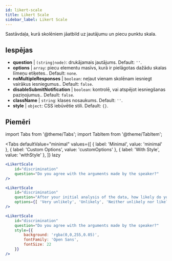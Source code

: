```yaml
---
id: likert-scale
title: Likert Scale
sidebar_label: Likert Scale
---
```


Sastāvdaļa, kurā skolēniem jāatbild uz jautājumu un piecu punktu skala.

## Iespējas

* __question__ | `(string|node)`: drukājamais jautājums. Default: `''`.
* __options__ | `array`: piecu elementu masīvs, kurā ir pielāgotas dažādu skalas līmeņu etiķetes.. Default: `none`.
* __noMultipleResponses__ | `boolean`: neļaut vienam skolēnam iesniegt vairākus iesniegumus.. Default: `false`.
* __disableSubmitNotification__ | `boolean`: kontrolē, vai atspējot iesniegšanas paziņojumus.. Default: `false`.
* __className__ | `string`: klases nosaukums. Default: `''`.
* __style__ | `object`: CSS iebūvētie stili. Default: `{}`.


## Piemēri

import Tabs from '@theme/Tabs';
import TabItem from '@theme/TabItem';

<Tabs
    defaultValue="minimal"
    values={[
        { label: 'Minimal', value: 'minimal' },
        { label: 'Custom Options', value: 'customOptions' },
        { label: 'With Style', value: 'withStyle' },
    ]}
    lazy
>

<TabItem value="minimal">

```jsx live
<LikertScale 
    id="discrimination" 
    question="Do you agree with the arguments made by the speaker?" 
/>
```
</TabItem>

<TabItem value="customOptions">

```jsx live
<LikertScale 
    id="discrimination" 
    question="After your initial analysis of the data, how likely do you think it is that players are discriminated against by soccer referees because of their skin tone?" 
    options={[ 'Very unlikely', 'Unlikely', 'Neither unlikely nor likely', 'Likely', 'Very Likely']}
/>
```
</TabItem>

<TabItem value="withStyle">

```jsx live
<LikertScale 
    id="discrimination" 
    question="Do you agree with the arguments made by the speaker?" 
    style={{ 
        background: 'rgba(0,0,255,0.05)', 
        fontFamily: 'Open Sans', 
        fontSize: 22 
    }}
/>
```

</TabItem>

</Tabs>
